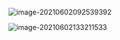 ![image-20210602092539392](C:\PL-900\EvidenciasMod4\Media\MOD4-00.png)

![image-20210602133211533](C:\PL-900\EvidenciasMod4\Media\MOD4-02.png)

